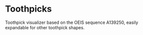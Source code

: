 # Toothpicks
Toothpick visualizer based on the OEIS sequence A139250, easily expandable for other toothpick shapes.
